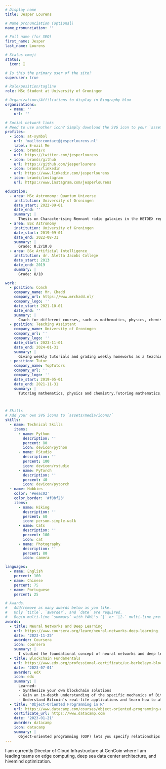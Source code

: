 ```yaml
---
# Display name
title: Jesper Lourens

# Name pronunciation (optional)
name_pronunciation: ''

# Full name (for SEO)
first_name: Jesper
last_name: Lourens

# Status emoji
status:
  icon: 🐸

# Is this the primary user of the site?
superuser: true

# Role/position/tagline
role: MSc Student at University of Groningen

# Organizations/Affiliations to display in Biography blox
organizations:
  - name: ''
    url: ''

# Social network links
# Need to use another icon? Simply download the SVG icon to your `assets/media/icons/` folder.
profiles:
  - icon: at-symbol
    url: 'mailto:contact@jesperlourens.nl'
    label: E-mail Me
  - icon: brands/x
    url: https://twitter.com/jesperlourens
  - icon: brands/github
    url: https://github.com/jesperlourens
  - icon: brands/linkedin
    url: https://www.linkedin.com/jesperlourens
  - icon: brands/instagram
    url: https://www.instagram.com/jesperlourens

education:
  - area: MSc Astronomy: Quantum Universe
    institution: University of Groningen
    date_start: 2022-09-01
    date_end: ''
    summary: |
      Thesis on Characterising Remnant radio galaxies in the HETDEX region. Supervised by [Prof Raffaella Morganti](https://raffaellamorganti.wordpress.com/). 
  - area: BSc Astronomy
    institution: University of Groningen
    date_start: 2019-09-01
    date_end: 2022-08-31
    summary: |
      Grade: 8.2/10.0
  - area: BSc Artificial Intelligence
    institution: dr. Aletta Jacobs College
    date_start: 2013
    date_end: 2019
    summary: |
      Grade: 8/10

work:
  - position: Coach
    company_name: Mr. Chadd
    company_url: https://www.mrchadd.nl/
    company_logo: ''
    date_start: 2021-10-01
    date_end: ''
    summary: |
      Coach for different courses, such as mathematics, physics, chemistry and economics.
  - position: Teaching Assistant
    company_name: University of Groningen
    company_url: ''
    company_logo: ''
    date_start: 2023-11-01
    date_end: 2024-01-31
    summary: |
      Giving weekly tutorials and grading weekly homeworks as a teaching assistant for the course The Evolving Universe, part of the university minor Astronomy.
  - position: Tutor
    company_name: TopTutors
    company_url: ''
    company_logo: ''
    date_start: 2019-05-01
    date_end: 2021-11-31
    summary: |
      Tutoring mathematics, physics and chemistry.Tutoring mathematics, physics and chemistry.



# Skills
# Add your own SVG icons to `assets/media/icons/`
skills:
  - name: Technical Skills
    items:
      - name: Python
        description: ''
        percent: 80
        icon: devicon/python
      - name: RStudio
        description: ''
        percent: 100
        icon: devicon/rstudio
      - name: PyTorch
        description: ''
        percent: 40
        icon: devicon/pytorch
  - name: Hobbies
    color: '#eeac02'
    color_border: '#f0bf23'
    items:
      - name: Hiking
        description: ''
        percent: 60
        icon: person-simple-walk
      - name: Cats
        description: ''
        percent: 100
        icon: cat
      - name: Photography
        description: ''
        percent: 80
        icon: camera

languages:
  - name: English
    percent: 100
  - name: Chinese
    percent: 75
  - name: Portuguese
    percent: 25

# Awards.
#   Add/remove as many awards below as you like.
#   Only `title`, `awarder`, and `date` are required.
#   Begin multi-line `summary` with YAML's `|` or `|2-` multi-line prefix and indent 2 spaces below.
awards:
  - title: Neural Networks and Deep Learning
    url: https://www.coursera.org/learn/neural-networks-deep-learning
    date: '2023-11-25'
    awarder: Coursera
    icon: coursera
    summary: |
      I studied the foundational concept of neural networks and deep learning. By the end, I was familiar with the significant technological trends driving the rise of deep learning; build, train, and apply fully connected deep neural networks; implement efficient (vectorized) neural networks; identify key parameters in a neural network’s architecture; and apply deep learning to your own applications.
  - title: Blockchain Fundamentals
    url: https://www.edx.org/professional-certificate/uc-berkeleyx-blockchain-fundamentals
    date: '2023-07-01'
    awarder: edX
    icon: edx
    summary: |
      Learned:
      - Synthesize your own blockchain solutions
      - Gain an in-depth understanding of the specific mechanics of Bitcoin
      - Understand Bitcoin’s real-life applications and learn how to attack and destroy Bitcoin, Ethereum, smart contracts and Dapps, and alternatives to Bitcoin’s Proof-of-Work consensus algorithm
  - title: 'Object-Oriented Programming in R'
    url: https://www.datacamp.com/courses/object-oriented-programming-with-s3-and-r6-in-r
    certificate_url: https://www.datacamp.com
    date: '2023-01-21'
    awarder: datacamp
    icon: datacamp
    summary: |
      Object-oriented programming (OOP) lets you specify relationships between functions and the objects that they can act on, helping you manage complexity in your code. This is an intermediate level course, providing an introduction to OOP, using the S3 and R6 systems. S3 is a great day-to-day R programming tool that simplifies some of the functions that you write. R6 is especially useful for industry-specific analyses, working with web APIs, and building GUIs.
---
```


I am currently Director of Cloud Infrastructure at GenCoin where I am leading teams on edge computing, deep sea data center architecture, and hivemind optimization.
